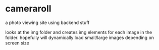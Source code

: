 # cameraroll
a photo viewing site using backend stuff

looks at the img folder and creates img elements for each image in the folder.
hopefully will dynamically load small/large images depending on screen size
